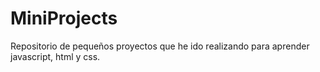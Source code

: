 # MiniProjects
Repositorio de pequeños proyectos que he ido realizando para aprender javascript, html y css.
